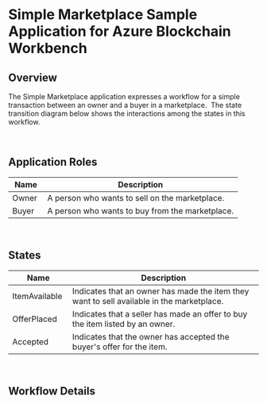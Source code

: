 Simple Marketplace Sample Application for Azure Blockchain Workbench
====================================================================

Overview 
---------

The Simple Marketplace application expresses a workflow for a simple transaction
between an owner and a buyer in a marketplace.  The state transition diagram
below shows the interactions among the states in this workflow. 

<br />

Application Roles 
------------------
| Name                   | Description                                       |
|------------------------|---------------------------------------------------|
|Owner |A person who wants to sell on the marketplace. |
|Buyer |A person who wants to buy from the marketplace. |

<br />

States 
-------

| Name                   | Description                                       |
|------------------------|---------------------------------------------------|
|ItemAvailable |Indicates that an owner has made the item they want to sell available in the marketplace.
|OfferPlaced |Indicates that a seller has made an offer to buy the item listed by an owner.
|Accepted |Indicates that the owner has accepted the buyer's offer for the item.

<br />

Workflow Details
----------------



